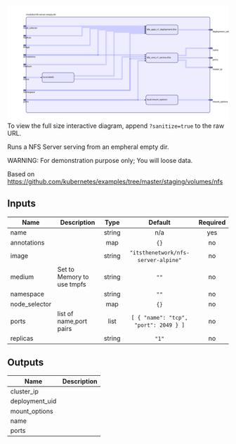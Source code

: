 <img src="diagram.svg"/>To view the full size interactive diagram, append ```?sanitize=true``` to the raw URL.

Runs a NFS Server serving from an empheral empty dir.

WARNING: For demonstration purpose only; You will loose data.

Based on https://github.com/kubernetes/examples/tree/master/staging/volumes/nfs

## Inputs

| Name | Description | Type | Default | Required |
|------|-------------|:----:|:-----:|:-----:|
| name |  | string | n/a | yes |
| annotations |  | map | `{}` | no |
| image |  | string | `"itsthenetwork/nfs-server-alpine"` | no |
| medium | Set to Memory to use tmpfs | string | `""` | no |
| namespace |  | string | `""` | no |
| node\_selector |  | map | `{}` | no |
| ports | list of name,port pairs | list | `[ { "name": "tcp", "port": 2049 } ]` | no |
| replicas |  | string | `"1"` | no |

## Outputs

| Name | Description |
|------|-------------|
| cluster\_ip |  |
| deployment\_uid |  |
| mount\_options |  |
| name |  |
| ports |  |

